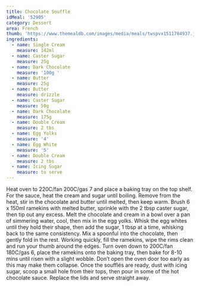 ```yaml
---
title: Chocolate Souffle
idMeal: '52905'
category: Dessert
area: French
thumb: 'https://www.themealdb.com/images/media/meals/twspvx1511784937.jpg'
ingredients:
  - name: Single Cream
    measure: 142ml
  - name: Caster Sugar
    measure: 25g
  - name: Dark Chocolate
    measure: '100g '
  - name: Butter
    measure: 25g
  - name: Butter
    measure: drizzle
  - name: Caster Sugar
    measure: 50g
  - name: Dark Chocolate
    measure: 175g
  - name: Double Cream
    measure: 2 tbs
  - name: Egg Yolks
    measure: '4'
  - name: Egg White
    measure: '5'
  - name: Double Cream
    measure: 2 tbs
  - name: Icing Sugar
    measure: to serve
---
```

Heat oven to 220C/fan 200C/gas 7 and place a baking tray on the top shelf. For the sauce, heat the cream and sugar until boiling. Remove from the heat, stir in the chocolate and butter until melted, then keep warm.
Brush 6 x 150ml ramekins with melted butter, sprinkle with the 2 tbsp caster sugar, then tip out any excess. Melt the chocolate and cream in a bowl over a pan of simmering water, cool, then mix in the egg yolks. Whisk the egg whites until they hold their shape, then add the sugar, 1 tbsp at a time, whisking back to the same consistency. Mix a spoonful into the chocolate, then gently fold in the rest.
Working quickly, fill the ramekins, wipe the rims clean and run your thumb around the edges. Turn oven down to 200C/fan 180C/gas 6, place the ramekins onto the baking tray, then bake for 8-10 mins until risen with a slight wobble. Don’t open the oven door too early as this may make them collapse.
Once the soufflés are ready, dust with icing sugar, scoop a small hole from their tops, then pour in some of the hot chocolate sauce. Replace the lids and serve straight away.
